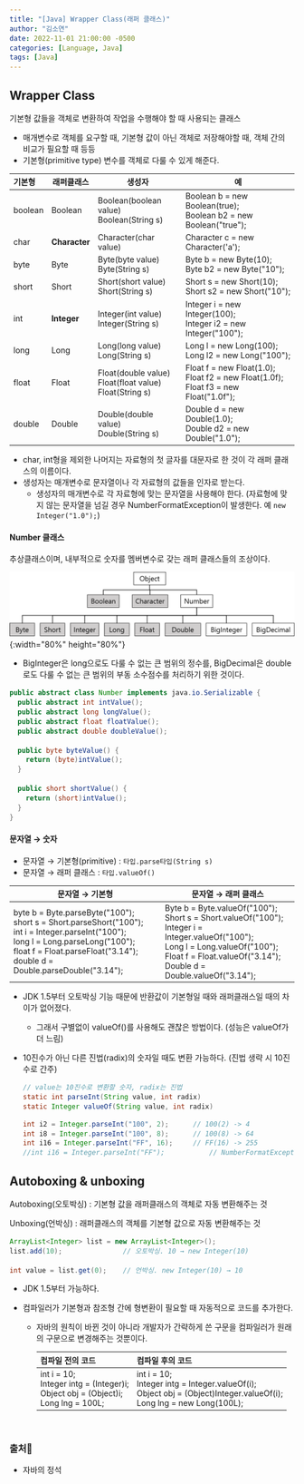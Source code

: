 ```yaml
---
title: "[Java] Wrapper Class(래퍼 클래스)"
author: "김소연"
date: 2022-11-01 21:00:00 -0500
categories: [Language, Java]
tags: [Java]
---
```




## Wrapper Class

기본형 값들을 객체로 변환하여 작업을 수행해야 할 때 사용되는 클래스

- 매개변수로 객체를 요구할 때, 기본형 값이 아닌 객체로 저장해야할 때, 객체 간의 비교가 필요할 때 등등
- 기본형(primitive type) 변수를 객체로 다룰 수 있게 해준다.

| 기본형     | 래퍼클래스         | 생성자                                      | 예                                        |
| :------ | ------------- | ---------------------------------------- | ---------------------------------------- |
| boolean | Boolean       | Boolean(boolean value)<br />Boolean(String s) | Boolean b = new Boolean(true);<br />Boolean b2 = new Boolean("true"); |
| char    | **Character** | Character(char value)                    | Character c = new Character('a');        |
| byte    | Byte          | Byte(byte value)<br />Byte(String s)     | Byte b = new Byte(10);<br />Byte b2 = new Byte("10"); |
| short   | Short         | Short(short value)<br />Short(String s)  | Short s = new Short(10);<br />Short s2 = new Short("10"); |
| int     | **Integer**   | Integer(int value)<br />Integer(String s) | Integer i = new Integer(100);<br />Integer i2 = new Integer("100"); |
| long    | Long          | Long(long value)<br />Long(String s)     | Long l = new Long(100);<br />Long l2 = new Long("100"); |
| float   | Float         | Float(double value)<br />Float(float value)<br />Float(String s) | Float f = new Float(1.0);<br />Float f2 = new Float(1.0f);<br />Float f3 = new Float("1.0f"); |
| double  | Double        | Double(double value)<br />Double(String s) | Double d = new Double(1.0);<br />Double d2 = new Double("1.0"); |

- char, int형을 제외한 나머지는 자료형의 첫 글자를 대문자로 한 것이 각 래퍼 클래스의 이름이다.
- 생성자는 매개변수로 문자열이나 각 자료형의 값들을 인자로 받는다.
  - 생성자의 매개변수로 각 자료형에 맞는 문자열을 사용해야 한다. 
    (자료형에 맞지 않는 문자열을 넘길 경우 NumberFormatException이 발생한다. 예 `new Integer("1.0");`)



#### Number 클래스

추상클래스이며, 내부적으로 숫자를 멤버변수로 갖는 래퍼 클래스들의 조상이다.

![object](/assets/img/Wrapper.png){:width="80%" height="80%"}

- BigInteger은 long으로도 다룰 수 없는 큰 범위의 정수를, BigDecimal은 double로도 다룰 수 없는 큰 범위의 부동 소수점수를 처리하기 위한 것이다.

```java
public abstract class Number implements java.io.Serializable {
  public abstract int intValue();
  public abstract long longValue();
  public abstract float floatValue();
  public abstract double doubleValue();
  
  public byte byteValue() {
    return (byte)intValue();
  }
  
  public short shortValue() {
    return (short)intValue();
  }
}
```



#### 문자열 → 숫자

- 문자열 → 기본형(primitive) : `타입.parse타입(String s)`
- 문자열 → 래퍼 클래스 : `타입.valueOf()`

| 문자열 → 기본형                                | 문자열 → 래퍼 클래스                             |
| ---------------------------------------- | ---------------------------------------- |
| byte b = Byte.parseByte("100");<br />short s = Short.parseShort("100");<br />int i = Integer.parseInt("100");<br />long l = Long.parseLong("100");<br />float f = Float.parseFloat("3.14");<br />double d = Double.parseDouble("3.14"); | Byte b = Byte.valueOf("100");<br />Short s = Short.valueOf("100");<br />Integer i = Integer.valueOf("100");<br />Long l = Long.valueOf("100");<br />Float f = Float.valueOf("3.14");<br />Double d = Double.valueOf("3.14"); |

- JDK 1.5부터 오토박싱 기능 때문에 반환값이 기본형일 때와 래퍼클래스일 때의 차이가 없어졌다.

  - 그래서 구별없이 valueOf()를 사용해도 괜찮은 방법이다. (성능은 valueOf가 더 느림)

- 10진수가 아닌 다른 진법(radix)의 숫자일 때도 변환 가능하다. (진법 생략 시 10진수로 간주)

  ```java
  // value는 10진수로 변환할 숫자, radix는 진법
  static int parseInt(String value, int radix)
  static Integer valueOf(String value, int radix)
  ```

  ```java
  int i2 = Integer.parseInt("100", 2);		// 100(2) -> 4
  int i8 = Integer.parseInt("100", 8);		// 100(8) -> 64
  int i16 = Integer.parseInt("FF", 16);		// FF(16) -> 255
  //int i16 = Integer.parseInt("FF");			// NumberFormatException 발생(10진수로 간주)
  ```



## Autoboxing & unboxing

Autoboxing(오토박싱) : 기본형 값을 래퍼클래스의 객체로 자동 변환해주는 것

Unboxing(언박싱) : 래퍼클래스의 객체를 기본형 값으로 자동 변환해주는 것

```java
ArrayList<Integer> list = new ArrayList<Integer>();
list.add(10);				// 오토박싱. 10 → new Integer(10)

int value = list.get(0);	// 언박싱. new Integer(10) → 10
```

- JDK 1.5부터 가능하다.

- 컴파일러가 기본형과 참조형 간에 형변환이 필요할 때 자동적으로 코드를 추가한다.

  - 자바의 원칙이 바뀐 것이 아니라 개발자가 간략하게 쓴 구문을 컴파일러가 원래의 구문으로 변경해주는 것뿐이다.

    | 컴파일 전의 코드                                | 컴파일 후의 코드                                |
    | ---------------------------------------- | ---------------------------------------- |
    | int i = 10;<br />Integer intg = (Integer)i;<br />Object obj = (Object)i;<br />Long lng = 100L; | int i = 10;<br />Integer intg = Integer.valueOf(i);<br />Object obj = (Object)Integer.valueOf(i);<br />Long lng = new Long(100L); |

    ​


### 출처📎

- 자바의 정석